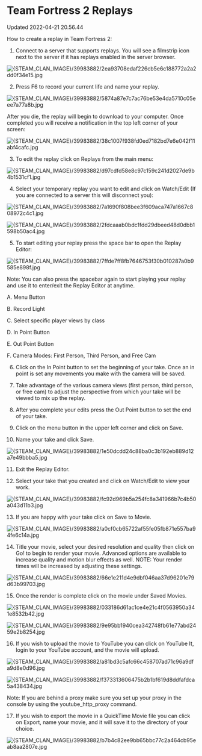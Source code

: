 # Team Fortress 2 Replays
Updated 2022-04-21 20.56.44

How to create a replay in Team Fortress 2:  
  
1. Connect to a server that supports replays. You will see a filmstrip icon next to the server if it has replays enabled in the server browser.  
  
![{STEAM_CLAN_IMAGE}/39983882/2ea93708edaf226cb5e6c188772a2a2dd0f34e15.jpg]({STEAM_CLAN_IMAGE}/39983882/2ea93708edaf226cb5e6c188772a2a2dd0f34e15.jpg)  
  
2. Press F6 to record your current life and name your replay.  
  
![{STEAM_CLAN_IMAGE}/39983882/5874a87e7c7ac76be53e4da5710c05eee7a77a8b.jpg]({STEAM_CLAN_IMAGE}/39983882/5874a87e7c7ac76be53e4da5710c05eee7a77a8b.jpg)  
  
After you die, the replay will begin to download to your computer. Once completed you will receive a notification in the top left corner of your screen:  
  
![{STEAM_CLAN_IMAGE}/39983882/38c1007f938fd0ed7182bd7e6e042f11abf4cafc.jpg]({STEAM_CLAN_IMAGE}/39983882/38c1007f938fd0ed7182bd7e6e042f11abf4cafc.jpg)  
  
3. To edit the replay click on Replays from the main menu:  
  
![{STEAM_CLAN_IMAGE}/39983882/d97cdfd58e8c97c159c241d2027de9b4b1531cf1.jpg]({STEAM_CLAN_IMAGE}/39983882/d97cdfd58e8c97c159c241d2027de9b4b1531cf1.jpg)  
  
4. Select your temporary replay you want to edit and click on Watch/Edit (If you are connected to a server this will disconnect you):  
  
![{STEAM_CLAN_IMAGE}/39983882/7a1690f808bee3f609aca747a1667c808972c4c1.jpg]({STEAM_CLAN_IMAGE}/39983882/7a1690f808bee3f609aca747a1667c808972c4c1.jpg)  
  
![{STEAM_CLAN_IMAGE}/39983882/2fdcaaab0bdc1fdd29dbeed48d0dbb1598b50ac4.jpg]({STEAM_CLAN_IMAGE}/39983882/2fdcaaab0bdc1fdd29dbeed48d0dbb1598b50ac4.jpg)  
  
5. To start editing your replay press the space bar to open the Replay Editor:  
  
![{STEAM_CLAN_IMAGE}/39983882/7ffde7ff8fb7646753f30b010287a0b9585e898f.jpg]({STEAM_CLAN_IMAGE}/39983882/7ffde7ff8fb7646753f30b010287a0b9585e898f.jpg)  
  
Note: You can also press the spacebar again to start playing your replay and use it to enter/exit the Replay Editor at anytime.  
  
A. Menu Button  
  
B. Record Light  
  
C. Select specific player views by class  
  
D. In Point Button  
  
E. Out Point Button  
  
F. Camera Modes: First Person, Third Person, and Free Cam  
  
6. Click on the In Point button to set the beginning of your take. Once an in point is set any movements you make with the camera will be saved.  
  
7. Take advantage of the various camera views (first person, third person, or free cam) to adjust the perspective from which your take will be viewed to mix up the replay.  
  
8. After you complete your edits press the Out Point button to set the end of your take.  
  
9. Click on the menu button in the upper left corner and click on Save.  
  
10. Name your take and click Save.  
  
![{STEAM_CLAN_IMAGE}/39983882/1e50dcdd24c88ba0c3b192eb889d12a7e49bbba5.jpg]({STEAM_CLAN_IMAGE}/39983882/1e50dcdd24c88ba0c3b192eb889d12a7e49bbba5.jpg)  
  
11. Exit the Replay Editor.  
  
12. Select your take that you created and click on Watch/Edit to view your work.  
  
![{STEAM_CLAN_IMAGE}/39983882/fc92d969b5a254fc8a341966b7c4b50a043d11b3.jpg]({STEAM_CLAN_IMAGE}/39983882/fc92d969b5a254fc8a341966b7c4b50a043d11b3.jpg)  
  
13. If you are happy with your take click on Save to Movie.  
  
![{STEAM_CLAN_IMAGE}/39983882/a0cf0cb65722af55fe05fb871e557ba94fe6c14a.jpg]({STEAM_CLAN_IMAGE}/39983882/a0cf0cb65722af55fe05fb871e557ba94fe6c14a.jpg)  
  
14. Title your movie, select your desired resolution and quality then click on Go! to begin to render your movie. Advanced options are available to increase quality and motion blur effects as well. NOTE: Your render times will be increased by adjusting these settings.  
  
![{STEAM_CLAN_IMAGE}/39983882/66e1e211d4e9dbf046aa37d96201e79d63b99703.jpg]({STEAM_CLAN_IMAGE}/39983882/66e1e211d4e9dbf046aa37d96201e79d63b99703.jpg)  
  
15. Once the render is complete click on the movie under Saved Movies.  
  
![{STEAM_CLAN_IMAGE}/39983882/033186d61ac1ce4e21c4f0563950a341e8532b42.jpg]({STEAM_CLAN_IMAGE}/39983882/033186d61ac1ce4e21c4f0563950a341e8532b42.jpg)  
  
![{STEAM_CLAN_IMAGE}/39983882/9e95bb1940cea342748fb61e77abd2459e2b8254.jpg]({STEAM_CLAN_IMAGE}/39983882/9e95bb1940cea342748fb61e77abd2459e2b8254.jpg)  
  
16. If you wish to upload the movie to YouTube you can click on YouTube It, login to your YouTube account, and the movie will upload.  
  
![{STEAM_CLAN_IMAGE}/39983882/a81bd3c5afc66c458707ad71c96a9dfa9d8e0d96.jpg]({STEAM_CLAN_IMAGE}/39983882/a81bd3c5afc66c458707ad71c96a9dfa9d8e0d96.jpg)  
  
![{STEAM_CLAN_IMAGE}/39983882/f373313606475b2b1bf619d8ddfafdca5a438434.jpg]({STEAM_CLAN_IMAGE}/39983882/f373313606475b2b1bf619d8ddfafdca5a438434.jpg)  
  
Note: If you are behind a proxy make sure you set up your proxy in the console by using the youtube_http_proxy command.  
  
17. If you wish to export the movie in a QuickTime Movie file you can click on Export, name your movie, and it will save it to the directory of your choice.  
  
![{STEAM_CLAN_IMAGE}/39983882/b7b4c82ee9bb65bbc77c2a464cb95eab8aa2807e.jpg]({STEAM_CLAN_IMAGE}/39983882/b7b4c82ee9bb65bbc77c2a464cb95eab8aa2807e.jpg)  
  
